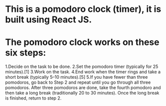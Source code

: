 # This is a pomodoro clock (timer), it is built using React JS.

# The pomodoro clock works on these six steps:

1.Decide on the task to be done.
2.Set the pomodoro timer (typically for 25 minutes).[1]
3.Work on the task.
4.End work when the timer rings and take a short break (typically 5–10 minutes).[5]
5.If you have fewer than three pomodoros, go back to Step 2 and repeat until you go through all three pomodoros.
After three pomodoros are done, take the fourth pomodoro and then take a long break (traditionally 20 to 30 minutes). Once the long break is finished, return to step 2.
